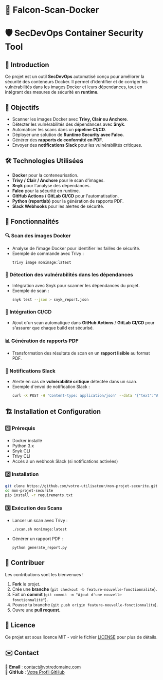 # 🦅 Falcon-Scan-Docker 
# 🛡️ SecDevOps Container Security Tool

## 📌 Introduction
Ce projet est un outil **SecDevOps** automatisé conçu pour améliorer la sécurité des conteneurs Docker. Il permet d'identifier et de corriger les vulnérabilités dans les images Docker et leurs dépendances, tout en intégrant des mesures de sécurité en **runtime**.

## 🎯 Objectifs
- Scanner les images Docker avec **Trivy, Clair ou Anchore**.
- Détecter les vulnérabilités des dépendances avec **Snyk**.
- Automatiser les scans dans un **pipeline CI/CD**.
- Déployer une solution de **Runtime Security avec Falco**.
- Générer des **rapports de conformité en PDF**.
- Envoyer des **notifications Slack** pour les vulnérabilités critiques.

## 🛠️ Technologies Utilisées
- **Docker** pour la conteneurisation.
- **Trivy / Clair / Anchore** pour le scan d'images.
- **Snyk** pour l'analyse des dépendances.
- **Falco** pour la sécurité en runtime.
- **GitHub Actions / GitLab CI/CD** pour l'automatisation.
- **Python (reportlab)** pour la génération de rapports PDF.
- **Slack Webhooks** pour les alertes de sécurité.

## 🚀 Fonctionnalités
### 🔍 Scan des images Docker
- Analyse de l'image Docker pour identifier les failles de sécurité.
- Exemple de commande avec Trivy :
  ```bash
  trivy image monimage:latest
  ```

### 🔎 Détection des vulnérabilités dans les dépendances
- Intégration avec Snyk pour scanner les dépendances du projet.
- Exemple de scan :
  ```bash
  snyk test --json > snyk_report.json
  ```

### 🔄 Intégration CI/CD
- Ajout d'un scan automatique dans **GitHub Actions** / **GitLab CI/CD** pour s'assurer que chaque build est sécurisé.

### 📊 Génération de rapports PDF
- Transformation des résultats de scan en un **rapport lisible** au format PDF.

### 🔔 Notifications Slack
- Alerte en cas de **vulnérabilité critique** détectée dans un scan.
- Exemple d'envoi de notification Slack :
  ```bash
  curl -X POST -H 'Content-type: application/json' --data '{"text":"Alerte : vulnérabilité critique détectée !"}' https://hooks.slack.com/services/XXX/YYYY/ZZZ
  ```

## 🏗️ Installation et Configuration
### 1️⃣ Prérequis
- Docker installé
- Python 3.x
- Snyk CLI
- Trivy CLI
- Accès à un webhook Slack (si notifications activées)

### 2️⃣ Installation
```bash
git clone https://github.com/votre-utilisateur/mon-projet-securite.git
cd mon-projet-securite
pip install -r requirements.txt
```

### 3️⃣ Exécution des Scans
- Lancer un scan avec Trivy :
  ```bash
  ./scan.sh monimage:latest
  ```
- Générer un rapport PDF :
  ```bash
  python generate_report.py
  ```

## 🤝 Contribuer
Les contributions sont les bienvenues !
1. **Fork** le projet.
2. Crée une **branche** (`git checkout -b feature-nouvelle-fonctionnalite`).
3. Fait un **commit** (`git commit -m "Ajout d'une nouvelle fonctionnalité"`).
4. Pousse ta branche (`git push origin feature-nouvelle-fonctionnalite`).
5. Ouvre une **pull request**.

## 📜 Licence
Ce projet est sous licence MIT - voir le fichier [LICENSE](LICENSE) pour plus de détails.

## ✉️ Contact
📧 **Email** : contact@votredomaine.com  
🐙 **GitHub** : [Votre Profil GitHub](https://github.com/votre-utilisateur)

